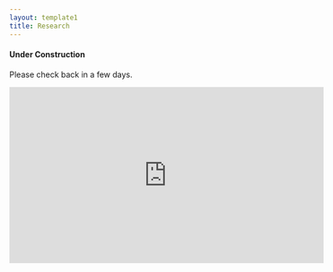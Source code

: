 ```yaml
---
layout: template1
title: Research
---
```


<div class="text-center">

  <h4>Under Construction</h4>

  <p>Please check back in a few days.</p>

  <div class="embed-responsive embed-responsive-21by9">
    <iframe class="embed-responsive-item" width="560" height="315" src="https://www.youtube.com/embed/5qap5aO4i9A" title="YouTube video player" frameborder="0" allow="accelerometer; autoplay; clipboard-write; encrypted-media; gyroscope; picture-in-picture" allowfullscreen></iframe>
  </div> 

</div>